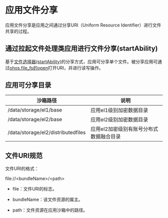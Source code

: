 # 应用文件分享

应用文件分享是应用之间通过分享URI（Uniform Resource Identifier）进行文件共享的过程。

## 通过拉起文件处理类应用进行文件分享(startAbility)

基于[文件选择器(startAbility)](../application-models/cj-file-processing-apps-startup.md)的分享方式，应用可分享单个文件。被分享应用可通过[ohos.file_fs的open](../../../API_Reference/source_zh_cn/apis/CoreFileKit/cj-apis-file_fs.md#static-func-openstring-int64)打开URI，并进行读写操作。

## 应用可分享目录

| 沙箱路径                             | 说明   |
| -------                              |  ---- |
| /data/storage/el1/base               |  应用el1级别加密数据目录 |
| /data/storage/el2/base               |  应用el2级别加密数据目录 |
| /data/storage/el2/distributedfiles   |  应用el2加密级别有账号分布式数据融合目录 |

## 文件URI规范

文件URI的格式：

file://&lt;bundleName&gt;/&lt;path&gt;

- file：文件URI的标志。

- bundleName：该文件资源的属主。

- path：文件资源在应用沙箱中的路径。

